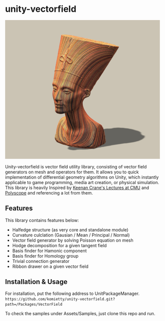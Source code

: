 # unity-vectorfield
 <img src="Documents/ribbon3.png"/>

Unity-vectorfield is vector field utility library, consisting of vector field generators on mesh and operators for them. It allows you to quick implementation of differential geometry algorithms on Unity, which instantly applicable to game programming, media art creation, or physical simulation. This library is heavily Inspired by [Keenan Crane's Lectures at CMU](https://www.cs.cmu.edu/~kmcrane/Projects/DDG/) and [Polyscope](https://github.com/nmwsharp/polyscope) and referencing a lot from them.

## Features
This library contains features below: 
- Halfedge structure (as very core and standalone module)
- Curvature culclation (Gausian / Mean / Principal / Normal)
- Vector field generator by solving Poisson equation on mesh
- Hodge decomposition for a given tangent field 
- Basis finder for Hamonic component
- Basis finder for Homology group
- Trivial connection generator
- Ribbon drawer on a given vector field 

## Installation & Usage
For installation, put the following address to UnitPackageManager.  
`https://github.com/komietty/unity-vectorfield.git?path=/Packages/VectorField`

To check the samples under Assets/Samples, just clone this repo and run.
